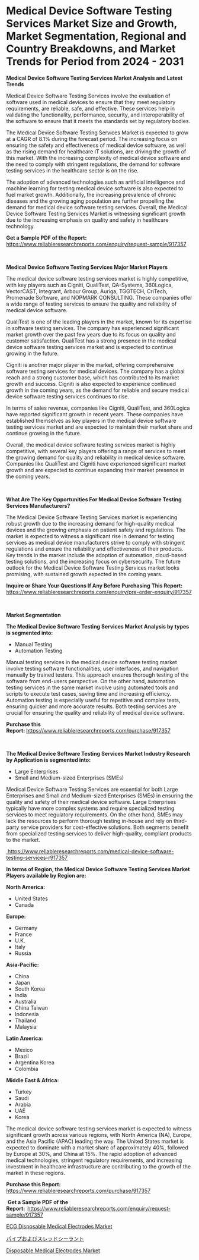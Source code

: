 <p><h1>Medical Device Software Testing Services Market Size and Growth, Market Segmentation, Regional and Country Breakdowns, and Market Trends for Period from 2024 -  2031</h1></p><p><strong>Medical Device Software Testing Services Market Analysis and Latest Trends</strong></p>
<p><p>Medical Device Software Testing Services involve the evaluation of software used in medical devices to ensure that they meet regulatory requirements, are reliable, safe, and effective. These services help in validating the functionality, performance, security, and interoperability of the software to ensure that it meets the standards set by regulatory bodies.</p><p>The Medical Device Software Testing Services Market is expected to grow at a CAGR of 8.1% during the forecast period. The increasing focus on ensuring the safety and effectiveness of medical device software, as well as the rising demand for healthcare IT solutions, are driving the growth of this market. With the increasing complexity of medical device software and the need to comply with stringent regulations, the demand for software testing services in the healthcare sector is on the rise.</p><p>The adoption of advanced technologies such as artificial intelligence and machine learning for testing medical device software is also expected to fuel market growth. Additionally, the increasing prevalence of chronic diseases and the growing aging population are further propelling the demand for medical device software testing services. Overall, the Medical Device Software Testing Services Market is witnessing significant growth due to the increasing emphasis on quality and safety in healthcare technology.</p></p>
<p><strong>Get a Sample PDF of the Report:&nbsp;</strong> <a href="https://www.reliableresearchreports.com/enquiry/request-sample/917357">https://www.reliableresearchreports.com/enquiry/request-sample/917357</a></p>
<p>&nbsp;</p>
<p><strong>Medical Device Software Testing Services Major Market Players</strong></p>
<p><p>The medical device software testing services market is highly competitive, with key players such as Cigniti, QualiTest, QA-Systems, 360Logica, VectorCAST, Integrant, Arbour Group, Auriga, TGGTECH, CriTech, Promenade Software, and NOPMARK CONSULTING. These companies offer a wide range of testing services to ensure the quality and reliability of medical device software.</p><p>QualiTest is one of the leading players in the market, known for its expertise in software testing services. The company has experienced significant market growth over the past few years due to its focus on quality and customer satisfaction. QualiTest has a strong presence in the medical device software testing services market and is expected to continue growing in the future.</p><p>Cigniti is another major player in the market, offering comprehensive software testing services for medical devices. The company has a global reach and a strong customer base, which has contributed to its market growth and success. Cigniti is also expected to experience continued growth in the coming years, as the demand for reliable and secure medical device software testing services continues to rise.</p><p>In terms of sales revenue, companies like Cigniti, QualiTest, and 360Logica have reported significant growth in recent years. These companies have established themselves as key players in the medical device software testing services market and are expected to maintain their market share and continue growing in the future.</p><p>Overall, the medical device software testing services market is highly competitive, with several key players offering a range of services to meet the growing demand for quality and reliability in medical device software. Companies like QualiTest and Cigniti have experienced significant market growth and are expected to continue expanding their market presence in the coming years.</p></p>
<p>&nbsp;</p>
<p><strong>What Are The Key Opportunities For Medical Device Software Testing Services Manufacturers?</strong></p>
<p><p>The Medical Device Software Testing Services market is experiencing robust growth due to the increasing demand for high-quality medical devices and the growing emphasis on patient safety and regulations. The market is expected to witness a significant rise in demand for testing services as medical device manufacturers strive to comply with stringent regulations and ensure the reliability and effectiveness of their products. Key trends in the market include the adoption of automation, cloud-based testing solutions, and the increasing focus on cybersecurity. The future outlook for the Medical Device Software Testing Services market looks promising, with sustained growth expected in the coming years.</p></p>
<p><strong>Inquire or Share Your Questions If Any Before Purchasing This Report:</strong> <a href="https://www.reliableresearchreports.com/enquiry/pre-order-enquiry/917357">https://www.reliableresearchreports.com/enquiry/pre-order-enquiry/917357</a></p>
<p>&nbsp;</p>
<p><strong>Market Segmentation</strong></p>
<p><strong>The Medical Device Software Testing Services Market Analysis by types is segmented into:</strong></p>
<p><ul><li>Manual Testing</li><li>Automation Testing</li></ul></p>
<p><p>Manual testing services in the medical device software testing market involve testing software functionalities, user interfaces, and navigation manually by trained testers. This approach ensures thorough testing of the software from end-users perspective. On the other hand, automation testing services in the same market involve using automated tools and scripts to execute test cases, saving time and increasing efficiency. Automation testing is especially useful for repetitive and complex tests, ensuring quicker and more accurate results. Both testing services are crucial for ensuring the quality and reliability of medical device software.</p></p>
<p><strong>Purchase this Report:&nbsp;</strong><a href="https://www.reliableresearchreports.com/purchase/917357">https://www.reliableresearchreports.com/purchase/917357</a></p>
<p>&nbsp;</p>
<p><strong>The Medical Device Software Testing Services Market Industry Research by Application is segmented into:</strong></p>
<p><ul><li>Large Enterprises</li><li>Small and Medium-sized Enterprises (SMEs)</li></ul></p>
<p><p>Medical Device Software Testing Services are essential for both Large Enterprises and Small and Medium-sized Enterprises (SMEs) in ensuring the quality and safety of their medical device software. Large Enterprises typically have more complex systems and require specialized testing services to meet regulatory requirements. On the other hand, SMEs may lack the resources to perform thorough testing in-house and rely on third-party service providers for cost-effective solutions. Both segments benefit from specialized testing services to deliver high-quality, compliant products to the market.</p></p>
<p><a href="https://www.reliableresearchreports.com/medical-device-software-testing-services-r917357">&nbsp;https://www.reliableresearchreports.com/medical-device-software-testing-services-r917357</a></p>
<p><strong>In terms of Region, the Medical Device Software Testing Services Market Players available by Region are:</strong></p>
<p>
    <p> <strong> North America: </strong>
        <ul>
            <li>United States</li>
            <li>Canada</li>
        </ul>
        </p> 
    <p> <strong> Europe: </strong>
        <ul>
            <li>Germany</li>
            <li>France</li>
            <li>U.K.</li>
            <li>Italy</li>
            <li>Russia</li>
        </ul>
        </p> 
    <p> <strong> Asia-Pacific: </strong>
        <ul>
            <li>China</li>
            <li>Japan</li>
            <li>South Korea</li>
            <li>India</li>
            <li>Australia</li>
            <li>China Taiwan</li>
            <li>Indonesia</li>
            <li>Thailand</li>
            <li>Malaysia</li>
        </ul>
        </p> 
    <p> <strong> Latin America: </strong>
        <ul>
            <li>Mexico</li>
            <li>Brazil</li>
            <li>Argentina Korea</li>
            <li>Colombia</li>
        </ul>
        </p> 
    <p> <strong> Middle East & Africa: </strong>
        <ul>
            <li>Turkey</li>
            <li>Saudi</li>
            <li>Arabia</li>
            <li>UAE</li>
            <li>Korea</li>
        </ul>
    </p>
    </p>
<p><p>The medical device software testing services market is expected to witness significant growth across various regions, with North America (NA), Europe, and the Asia Pacific (APAC) leading the way. The United States market is expected to dominate with a market share of approximately 40%, followed by Europe at 30%, and China at 15%. The rapid adoption of advanced medical technologies, stringent regulatory requirements, and increasing investment in healthcare infrastructure are contributing to the growth of the market in these regions.</p></p>
<p><strong>Purchase this Report: </strong><a href="https://www.reliableresearchreports.com/purchase/917357">https://www.reliableresearchreports.com/purchase/917357</a></p>
<p>&nbsp;<strong>Get a Sample PDF of the Report:&nbsp;&nbsp;</strong><a href="https://www.reliableresearchreports.com/enquiry/request-sample/917357">https://www.reliableresearchreports.com/enquiry/request-sample/917357</a></p>
<p><strong></strong></p>
<p><p><a href="https://github.com/nandosuryapratama/Market-Research-Report-List-1/blob/main/ecg-disposable-medical-electrodes-market.md">ECG Disposable Medical Electrodes Market</a></p><p><a href="https://github.com/VellaJacobi2023/Market-Research-Report-List-2/blob/main/2916741175727.md">パイプおよびスレッドシーラント</a></p><p><a href="https://github.com/rionkhanvai01/Market-Research-Report-List-1/blob/main/disposable-medical-electrodes-market.md">Disposable Medical Electrodes Market</a></p></p>